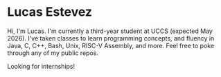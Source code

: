 # Lucas Estevez

Hi, I'm Lucas. I'm currently a third-year student at UCCS (expected May 2026). I've taken classes to learn programming concepts, and fluency in Java, C, C++, Bash, Unix, RISC-V Assembly, and more.
Feel free to poke through any of my public repos.

Looking for internships!
